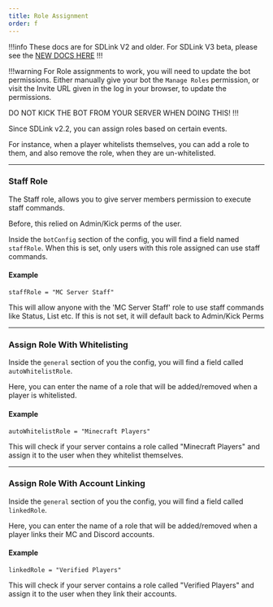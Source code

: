 ```yaml
---
title: Role Assignment
order: f
---
```

!!!info
These docs are for SDLink V2 and older. For SDLink V3 beta, please see the [NEW DOCS HERE](https://sdlinkbeta.fdd-docs.com)
!!!


!!!warning
For Role assignments to work, you will need to update the bot permissions. Either manually give your bot the `Manage Roles` permission, or visit the Invite URL given in the log in your browser, to update the permissions.

DO NOT KICK THE BOT FROM YOUR SERVER WHEN DOING THIS!
!!!

Since SDLink v2.2, you can assign roles based on certain events.

For instance, when a player whitelists themselves, you can add a role to them, and also remove the role, when they are un-whitelisted.

---

### Staff Role

The Staff role, allows you to give server members permission to execute staff commands.

Before, this relied on Admin/Kick perms of the user.

Inside the `botConfig` section of the config, you will find a field named `staffRole`. When this is set, only users with this role assigned can use staff commands.

#### Example

`staffRole = "MC Server Staff"`

This will allow anyone with the 'MC Server Staff' role to use staff commands like Status, List etc. If this is not set, it will default back to Admin/Kick Perms

---

### Assign Role With Whitelisting

Inside the `general` section of you the config, you will find a field called `autoWhitelistRole`.

Here, you can enter the name of a role that will be added/removed when a player is whitelisted.

#### Example

`autoWhitelistRole = "Minecraft Players"`

This will check if your server contains a role called "Minecraft Players" and assign it to the user when they whitelist themselves.

---

### Assign Role With Account Linking

Inside the `general` section of you the config, you will find a field called `linkedRole`.

Here, you can enter the name of a role that will be added/removed when a player links their MC and Discord accounts.

#### Example

`linkedRole = "Verified Players"`

This will check if your server contains a role called "Verified Players" and assign it to the user when they link their accounts.
